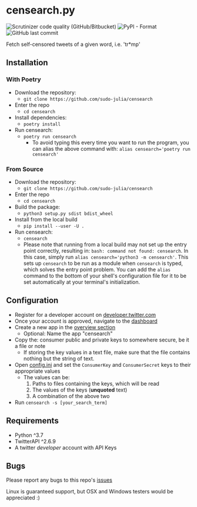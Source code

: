# censearch.py

![Scrutinizer code quality (GitHub/Bitbucket)](https://img.shields.io/scrutinizer/quality/g/sudo-julia/censearch/main?style=flat)
![PyPI - Format](https://img.shields.io/pypi/format/censearch?color=informational)
![GitHub last commit](https://img.shields.io/github/last-commit/sudo-julia/censearch)

Fetch self-censored tweets of a given word, i.e. 'tr*mp'

## Installation

### With Poetry

- Download the repository:
  - `git clone https://github.com/sudo-julia/censearch`
- Enter the repo
  - `cd censearch`
- Install dependencies:
  - `poetry install`
- Run censearch:
  - `poetry run censearch`
    - To avoid typing this every time you want to run the program,
you can alias the above command with: `alias censearch='poetry run censearch'`

### From Source

- Download the repository:
  - `git clone https://github.com/sudo-julia/censearch`
- Enter the repo
  - `cd censearch`
- Build the package:
  - `python3 setup.py sdist bdist_wheel`
- Install from the local build
  - `pip install --user -U .`
- Run censearch:
  - `censearch`
  - Please note that running from a local build may not set up the entry point
correctly, resulting in: `bash: command not found: censearch`. In this case, simply
run `alias censearch='python3 -m censearch'`.
This sets up `censearch` to be run as
a module when `censearch` is typed, which solves the entry point problem.
You can add the `alias` command to the bottom of your shell's configuration file
for it to be set automatically at your terminal's initialization.

## Configuration

- Register for a developer account on
[developer.twitter.com](https://developer.twitter.com)
- Once your account is approved, navigate to the [dashboard](https://developer.twitter.com/en/portal/dashboard)
- Create a new app in the [overview section](https://developer.twitter.com/en/portal/projects-and-apps)
  - Optional: Name the app "censearch"
- Copy the: consumer public and private keys to somewhere secure, be it a file
or note
  - If storing the key values in a text file, make sure that the file contains
nothing but the string of text.
- Open [config.ini](./config.ini) and set the `ConsumerKey` and `ConsumerSecret`
keys to their appropriate values
  - The values can be:
    1. Paths to files containing the keys, which will be read
    2. The values of the keys (**unquoted** text)
    3. A combination of the above two
- Run `censearch -s [your_search_term]`

## Requirements

- Python ^3.7
- TwitterAPI ^2.6.9
- A twitter *developer* account with API Keys

## Bugs

Please report any bugs to this repo's [issues](https://github.com/sudo-julia/censearch/issues)

Linux is guaranteed support, but OSX and Windows testers would be appreciated :)
